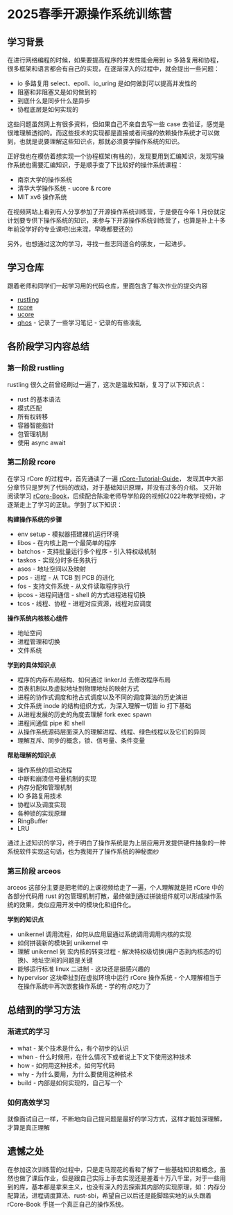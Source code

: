 # 2025春季开源操作系统训练营

## 学习背景

在进行网络编程的时候，如果要提高程序的并发性能会用到 io 多路复用和协程，很多框架和语言都会有自己的实现，在逐渐深入的过程中，就会提出一些问题：

- io 多路复用 select、epoll、io_uring 是如何做到可以提高并发性的
- 阻塞和非阻塞又是如何做到的
- 到底什么是同步什么是异步
- 协程底层是如何实现的

这些问题虽然网上有很多资料，但如果自己不亲自去写一些 case 去验证，感觉是很难理解透彻的。而这些技术的实现都是直接或者间接的依赖操作系统才可以做到，也就是说要理解这些知识点，那就必须要学操作系统的知识。

正好我也在模仿着想实现一个协程框架(有栈的)，发现要用到汇编知识，发现写操作系统也需要汇编知识，于是顺手查了下比较好的操作系统课程：

- 南京大学的操作系统
- 清华大学操作系统 - ucore & rcore
- MIT xv6 操作系统

在视频网站上看到有人分享参加了开源操作系统训练营，于是便在今年 1 月份就定计划要专供下操作系统的知识，来参与下开源操作系统训练营了，也算是补上十多年前没学好的专业课吧(出来混，早晚都要还的)

另外，也想通过这次的学习，寻找一些志同道合的朋友，一起进步。

## 学习仓库

跟着老师和同学们一起学习用的代码仓库，里面包含了每次作业的提交内容

- [rustling](https://github.com/LearningOS/2025s-rustling-CreatorMetaSky)
- [rcore](https://github.com/LearningOS/2025s-rcore-CreatorMetaSky)
- [ucore](https://github.com/LearningOS/2025s-arceos-CreatorMetaSky)
- [qhos](https://github.com/osxspace/qhos) - 记录了一些学习笔记 - 记录的有些凌乱

## 各阶段学习内容总结

### 第一阶段 rustling

rustling 很久之前曾经刷过一遍了，这次是温故知新，复习了以下知识点：

- rust 的基本语法
- 模式匹配
- 所有权转移
- 容器智能指针
- 包管理机制
- 使用 async await

### 第二阶段 rcore

在学习 rCore 的过程中，首先通读了一遍 [rCore-Tutorial-Guide](https://learningos.cn/rCore-Tutorial-Guide-2025S)， 发现其中大部分章节只是罗列了代码的改动，对于基础知识原理，并没有过多的介绍。
又开始阅读学习 [rCore-Book](https://rcore-os.cn/rCore-Tutorial-Book-v3)，后续配合陈渝老师导学阶段的视频(2022年教学视频)，才逐渐走上了学习的正轨。学到了以下知识：

**构建操作系统的步骤**

- env setup - 模拟器搭建裸机运行环境
- libos - 在内核上跑一个最简单的程序
- batchos - 支持批量运行多个程序 - 引入特权级机制
- taskos - 实现分时多任务执行
- asos - 地址空间以及映射
- pos - 进程 - 从 TCB 到 PCB 的进化
- fos - 支持文件系统 - 从文件读取程序执行
- ipcos - 进程间通信 - shell 的方式进程进程切换
- tcos - 线程、协程 - 进程对应资源，线程对应调度

**操作系统内核核心组件**

- 地址空间
- 进程管理和切换
- 文件系统

**学到的具体知识点**

- 程序的内存布局结构、如何通过 linker.ld 去修改程序布局
- 页表机制以及虚拟地址到物理地址的映射方式
- 进程的协作式调度和抢占式调度以及不同的调度算法的历史演进
- 文件系统 inode 的结构组织方式，为深入理解一切皆 io 打下基础
- 从进程发展的历史的角度去理解 fork exec spawn
- 进程间通信 pipe 和 shell
- 从操作系统源码层面深入的理解进程、线程、绿色线程以及它们的异同
- 理解互斥、同步的概念，锁、信号量、条件变量

**帮助理解的知识点**

- 操作系统的启动流程
- 中断和崩溃信号量机制的实现
- 内存分配和管理机制
- IO 多路复用技术
- 协程以及调度实现
- 各种锁的实现原理
- RingBuffer
- LRU

通过上述知识的学习，终于明白了操作系统是为上层应用开发提供硬件抽象的一种系统软件实现这句话，也为我揭开了操作系统的神秘面纱

### 第三阶段 arceos

arceos 这部分主要是把老师的上课视频给走了一遍，个人理解就是把 rCore 中的各部分代码用 rust 的包管理机制打散，最终做到通过拼装组件就可以形成操作系统的效果，类似应用开发中的模块化和组件化。

**学到的知识点**

- unikernel 调用流程，如何从应用层通过系统调用调用内核的实现
- 如何拼装新的模块到 unikernel 中
- 理解 unikernel 到 宏内核的转变过程 - 解决特权级切换(用户态到内核态的切换)、地址空间的问题是关键
- 能够运行标准 linux 二进制 - 这块还是挺感兴趣的
- hypervisor 这块牵扯到在虚拟环境中运行 rCore 操作系统 - 个人理解相当于在操作系统中再次嵌套操作系统 - 学的有点吃力了

## 总结到的学习方法

### 渐进式的学习

- what - 某个技术是什么，有个初步的认识
- when - 什么时候用，在什么情况下或者说上下文下使用这种技术
- how - 如何用这种技术，如何写代码
- why - 为什么要用，为什么要使用这种技术
- build - 内部是如何实现的，自己写一个

### 如何高效学习

就像面试自己一样，不断地向自己提问题是最好的学习方式，这样才能加深理解，才算是真正理解

## 遗憾之处

在参加这次训练营的过程中，只是走马观花的看和了解了一些基础知识和概念，虽然也做了课后作业，但是跟自己实际上手去实现还是差着十万八千里，对于一些用到的库，基本都是拿来主义，也没有深入的去探索其内部的实现原理，如：内存分配算法，进程调度算法、rust-sbi，希望自己以后还是能脚踏实地的从头跟着 rCore-Book 手搓一个真正自己的操作系统。